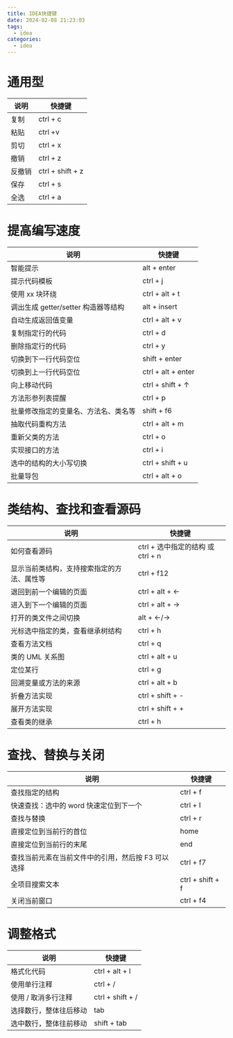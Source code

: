 ```yaml
---
title: IDEA快捷键
date: 2024-02-08 21:23:03
tags:
  - idea
categories:
  - idea
---
```


# 通用型

| 说明   | 快捷键           |
| ------ | ---------------- |
| 复制   | ctrl + c         |
| 粘贴   | ctrl +v          |
| 剪切   | ctrl + x         |
| 撤销   | ctrl + z         |
| 反撤销 | ctrl + shift + z |
| 保存   | ctrl + s         |
| 全选   | ctrl + a         |

# 提高编写速度

| 说明                                 | 快捷键             |
| ------------------------------------ | ------------------ |
| 智能提示                             | alt + enter        |
| 提示代码模板                         | ctrl + j           |
| 使用 xx 块环绕                       | ctrl + alt + t     |
| 调出生成 getter/setter 构造器等结构  | alt + insert       |
| 自动生成返回值变量                   | ctrl + alt + v     |
| 复制指定行的代码                     | ctrl + d           |
| 删除指定行的代码                     | ctrl + y           |
| 切换到下一行代码空位                 | shift + enter      |
| 切换到上一行代码空位                 | ctrl + alt + enter |
| 向上移动代码                         | ctrl + shift + ↑   |
| 方法形参列表提醒                     | ctrl + p           |
| 批量修改指定的变量名、方法名、类名等 | shift + f6         |
| 抽取代码重构方法                     | ctrl + alt + m     |
| 重新父类的方法                       | ctrl + o           |
| 实现接口的方法                       | ctrl + i           |
| 选中的结构的大小写切换               | ctrl + shift + u   |
| 批量导包                             | ctrl + alt + o     |

# 类结构、查找和查看源码

| 说明                                       | 快捷键                            |
| ------------------------------------------ | --------------------------------- |
| 如何查看源码                               | ctrl + 选中指定的结构 或 ctrl + n |
| 显示当前类结构，支持搜索指定的方法、属性等 | ctrl + f12                        |
| 退回到前一个编辑的页面                     | ctrl + alt + ←                    |
| 进入到下一个编辑的页面                     | ctrl + alt + →                    |
| 打开的类文件之间切换                       | alt + ←/→                         |
| 光标选中指定的类，查看继承树结构           | ctrl + h                          |
| 查看方法文档                               | ctrl + q                          |
| 类的 UML 关系图                            | ctrl + alt + u                    |
| 定位某行                                   | ctrl + g                          |
| 回溯变量或方法的来源                       | ctrl + alt + b                    |
| 折叠方法实现                               | ctrl + shift + -                  |
| 展开方法实现                               | ctrl + shift + +                  |
| 查看类的继承                               | ctrl + h                          |

# 查找、替换与关闭

| 说明                                               | 快捷键           |
| -------------------------------------------------- | ---------------- |
| 查找指定的结构                                     | ctrl + f         |
| 快速查找：选中的 word 快速定位到下一个             | ctrl + I         |
| 查找与替换                                         | ctrl + r         |
| 直接定位到当前行的首位                             | home             |
| 直接定位到当前行的末尾                             | end              |
| 查找当前元素在当前文件中的引用，然后按 F3 可以选择 | ctrl + f7        |
| 全项目搜索文本                                     | ctrl + shift + f |
| 关闭当前窗口                                       | ctrl + f4        |

# 调整格式

| 说明                   | 快捷键           |
| ---------------------- | ---------------- |
| 格式化代码             | ctrl + alt + l   |
| 使用单行注释           | ctrl + /         |
| 使用 / 取消多行注释    | ctrl + shift + / |
| 选择数行，整体往后移动 | tab              |
| 选中数行，整体往前移动 | shift + tab      |
